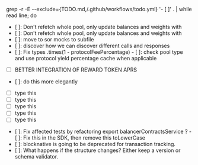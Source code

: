 grep -r -E --exclude={TODO.md,/.github/workflows/todo.yml} '- [ ]' . | while read line; do
- [ ]: Don't refetch whole pool, only update balances and weights with
- [ ]: Don't refetch whole pool, only update balances and weights with
- [ ]: move to sor mocks to subfile
 - [ ]: discover how we can discover different calls and responses
- [ ]: Fix types
 .times(1 - protocolFeePercentage) - [ ]: check pool type and use protocol yield percentage cache when applicable
 - [ ] BETTER INTEGRATION OF REWARD TOKEN APRS
 - [ ]: do this more elegantly
 - [ ] type this
 - [ ] type this
 - [ ] type this
 - [ ] type this
 - [ ] type this
 - [ ]: Fix affected tests by refactoring export balancerContractsService
 ? - [ ]: Fix this in the SDK, then remove this toLowerCase
 - [ ]: blocknative is going to be deprecated for transaction tracking.
- [ ]: What happens if the structure changes? Either keep a version or schema validator.
